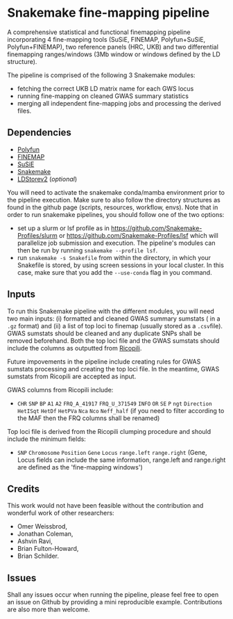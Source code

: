 # Snakemake fine-mapping pipeline
A comprehensive statistical and functional finemapping pipeline incorporating 4 fine-mapping tools (SuSiE, FINEMAP, Polyfun+SuSiE, Polyfun+FINEMAP), two reference panels (HRC, UKB) and two differential finemapping ranges/windows (3Mb window or windows defined by the LD structure).

The pipeline is comprised of the following 3 Snakemake modules:
- fetching the correct UKB LD matrix name for each GWS locus 
- running fine-mapping on cleaned GWAS summary statistics
- merging all independent fine-mapping jobs and processing the derived files.

## Dependencies

- [Polyfun](https://github.com/omerwe/polyfun)
- [FINEMAP](http://www.christianbenner.com/)
- [SuSiE](https://github.com/stephenslab/susieR)
- [Snakemake](https://snakemake.readthedocs.io/en/stable/getting_started/installation.html)
- [LDStorev2](http://www.christianbenner.com/#) (*optional*) 

You will need to activate the snakemake conda/mamba environment prior to the pipeline execution. Make sure to also follow the directory structures as found in the github page (scripts, resources, workflow, envs).
Note that in order to run snakemake pipelines, you should follow one of the two options: 
- set up a slurm or lsf profile as in https://github.com/Snakemake-Profiles/slurm or https://github.com/Snakemake-Profiles/lsf which will parallelize job submission and execution. The pipeline's modules can then be run by running ```snakemake --profile lsf```.
- run ```snakemake -s Snakefile``` from within the directory, in which your Snakefile is stored, by using screen sessions in your local cluster. In this case, make sure that you add the ```--use-conda``` flag in you command.


## Inputs

To run this Snakemake pipeline with the different modules, you will need two main inputs: (i) formatted and cleaned GWAS summary sumstats ( in a ```.gz``` format) and (ii) a list of top loci to finemap (usually stored as a ```.csv```file). GWAS sumstats should be cleaned and any duplicate SNPs shall be removed beforehand. Both the top loci file and the GWAS sumstats should include the columns as outputted from [Ricopili](https://sites.google.com/a/broadinstitute.org/ricopili/overview).

Future impovements in the pipeline include creating rules for GWAS sumstats processing and creating the top loci file. In the meantime, GWAS sumstats from Ricopili are accepted as input.

GWAS columns from Ricopili include:
- ```CHR```    ```SNP```     ```BP```    ```A1```    ```A2```    ```FRQ_A_41917```    ```FRQ_U_371549```    ```INFO```    ```OR```    ```SE```    ```P```  ```ngt```    ```Direction```    ```HetISqt```    ```HetDf```    ```HetPVa```   ```Nca```    ```Nco```   ```Neff_half```
(if you need to filter according to the MAF then the FRQ columns shall be renamed)

Top loci file is derived from the Ricopili clumping procedure and should include the minimum fields:
- ```SNP```    ```Chromosome```    ```Position```    ```Gene```    ```Locus```    ```range.left```    ```range.right```
(Gene, Locus fields can include the same information, range.left and range.right are defined as the 'fine-mapping windows')

## Credits
This work would not have been feasible without the contribution and wonderful work of other researchers:
- Omer Weissbrod,
- Jonathan Coleman,
- Ashvin Ravi,
- Brian Fulton-Howard,
- Brian Schilder.


## Issues 
Shall any issues occur when running the pipeline, please feel free to open an issue on Github by providing a mini reproducible example.
Contributions are also more than welcome.
